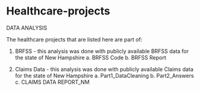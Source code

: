 
# Healthcare-projects
DATA ANALYSIS

The healthcare projects that are listed here are part of:

1. BRFSS - this analysis was done with publicly available BRFSS data for the state of New Hampshire
    a. BRFSS Code
    b. BRFSS Report

2. Claims Data - this analysis was done with publicly available Claims data for the state of New Hampshire
    a. Part1_DataCleaning
    b. Part2_Answers
    c. CLAIMS DATA REPORT_NM

